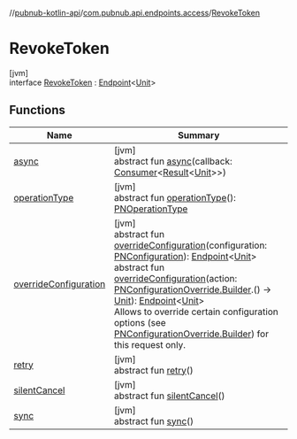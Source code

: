 //[pubnub-kotlin-api](../../../index.md)/[com.pubnub.api.endpoints.access](../index.md)/[RevokeToken](index.md)

# RevokeToken

[jvm]\
interface [RevokeToken](index.md) : [Endpoint](../../com.pubnub.api/-endpoint/index.md)&lt;[Unit](https://kotlinlang.org/api/latest/jvm/stdlib/kotlin/-unit/index.html)&gt;

## Functions

| Name | Summary |
|---|---|
| [async](index.md#303723083%2FFunctions%2F1262999440) | [jvm]<br>abstract fun [async](index.md#303723083%2FFunctions%2F1262999440)(callback: [Consumer](https://docs.oracle.com/javase/8/docs/api/java/util/function/Consumer.html)&lt;[Result](../../../../../pubnub-core/pubnub-core-api/pubnub-core-api/com.pubnub.api.v2.callbacks/-result/index.md)&lt;[Unit](https://kotlinlang.org/api/latest/jvm/stdlib/kotlin/-unit/index.html)&gt;&gt;) |
| [operationType](../../com.pubnub.api.endpoints.push/-remove-channels-from-push/index.md#1414065386%2FFunctions%2F1262999440) | [jvm]<br>abstract fun [operationType](../../com.pubnub.api.endpoints.push/-remove-channels-from-push/index.md#1414065386%2FFunctions%2F1262999440)(): [PNOperationType](../../../../../pubnub-core/pubnub-core-api/pubnub-core-api/com.pubnub.api.enums/-p-n-operation-type/index.md) |
| [overrideConfiguration](../../com.pubnub.api/-endpoint/override-configuration.md) | [jvm]<br>abstract fun [overrideConfiguration](../../com.pubnub.api/-endpoint/override-configuration.md)(configuration: [PNConfiguration](../../com.pubnub.api.v2/-p-n-configuration/index.md)): [Endpoint](../../com.pubnub.api/-endpoint/index.md)&lt;[Unit](https://kotlinlang.org/api/latest/jvm/stdlib/kotlin/-unit/index.html)&gt;<br>abstract fun [overrideConfiguration](../../com.pubnub.api/-endpoint/override-configuration.md)(action: [PNConfigurationOverride.Builder](../../com.pubnub.api.v2/-p-n-configuration-override/-builder/index.md).() -&gt; [Unit](https://kotlinlang.org/api/latest/jvm/stdlib/kotlin/-unit/index.html)): [Endpoint](../../com.pubnub.api/-endpoint/index.md)&lt;[Unit](https://kotlinlang.org/api/latest/jvm/stdlib/kotlin/-unit/index.html)&gt;<br>Allows to override certain configuration options (see [PNConfigurationOverride.Builder](../../com.pubnub.api.v2/-p-n-configuration-override/-builder/index.md)) for this request only. |
| [retry](../../com.pubnub.api.endpoints.push/-remove-channels-from-push/index.md#2020801116%2FFunctions%2F1262999440) | [jvm]<br>abstract fun [retry](../../com.pubnub.api.endpoints.push/-remove-channels-from-push/index.md#2020801116%2FFunctions%2F1262999440)() |
| [silentCancel](../../com.pubnub.api.endpoints.push/-remove-channels-from-push/index.md#-675955969%2FFunctions%2F1262999440) | [jvm]<br>abstract fun [silentCancel](../../com.pubnub.api.endpoints.push/-remove-channels-from-push/index.md#-675955969%2FFunctions%2F1262999440)() |
| [sync](../../com.pubnub.api.endpoints.push/-remove-channels-from-push/index.md#40193115%2FFunctions%2F1262999440) | [jvm]<br>abstract fun [sync](../../com.pubnub.api.endpoints.push/-remove-channels-from-push/index.md#40193115%2FFunctions%2F1262999440)() |
